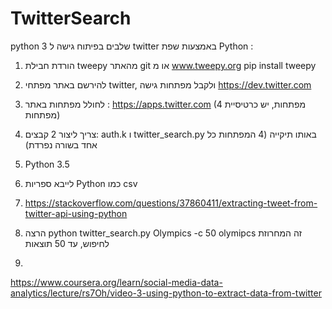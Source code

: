 # TwitterSearch
python 3
שלבים בפיתוח גישה ל twitter באמצעות שפת Python :
1.	הורדת חבילת tweepy מהאתר git או מ www.tweepy.org  pip install tweepy
2.	להירשם באתר מפתחי twitter, ולקבל מפתחות גישה    https://dev.twitter.com
3.	לחולל מפתחות באתר : https://apps.twitter.com (4 מפתחות, יש כרטיסיית מפתחות)
4.	צריך ליצור 2 קבצים: auth.k ו twitter_search.py באותו תיקייה (4 המפתחות כל אחד בשורה נפרדת)
5.	Python 3.5
6.	לייבא ספריות Python כמו csv
7.	https://stackoverflow.com/questions/37860411/extracting-tweet-from-twitter-api-using-python

8.	הרצה python twitter_search.py Olympics -c 50 olymipcs זה המחרוזת לחיפוש, עד 50 תוצאות
9.	






https://www.coursera.org/learn/social-media-data-analytics/lecture/rs7Oh/video-3-using-python-to-extract-data-from-twitter



